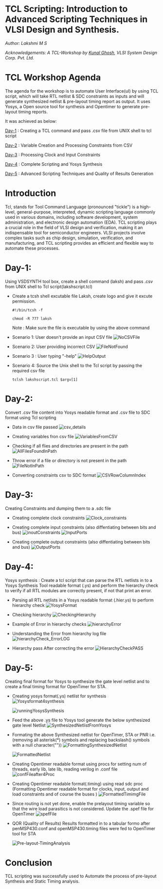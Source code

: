 # TCL Scripting: Introduction to Advanced Scripting Techniques in VLSI Design and Synthesis.


_Author: Lakshmi M S_

_Acknowledgements: A TCL-Workshop by [Kunal Ghosh](https://github.com/kunalg123), VLSI System Design Corp. Pvt. Ltd._

# TCL Workshop Agenda
The agenda for the workshop is to automate User Interface(uI) by using TCL script, which will take RTL netlist & SDC constraints as inputs and will generate synthesized netlist & pre-layout timing report as output. It uses Yosys, a Open source tool for synthesis and Opentimer to generate pre-layout timing reports.

It was achieved as below:

[Day-1](#day-1) : Creating a TCL command and pass .csv file from UNIX shell to tcl script

[Day-2](#day-2) : Variable Creation and Processing Constraints from CSV

[Day-3](#day-3) : Processing Clock and Input Constraints

[Day-4](#day-4) : Complete Scripting and Yosys Synthesis

[Day-5](#day-5) : Advanced Scripting Techniques and Quality of Results Generation


# Introduction
Tcl, stands for Tool Command Language (pronounced "tickle") is a high-level, general-purpose, interpreted, dynamic scripting language commonly used in various domains, including software development, system administration, and electronic design automation (EDA). TCL scripting plays a crucial role in the field of VLSI design and verification, making it an indispensable tool for semiconductor engineers. VLSI projects involve complex tasks such as chip design, simulation, verification, and manufacturing, and TCL scripting provides an efficient and flexible way to automate these processes. 


# Day-1: 
Using VSDSYNTH tool box, create a shell command (laksh) and pass .csv from UNIX shell to Tcl script(lakshscript.tcl)

- Create a tcsh shell excutable file Laksh, create logo and give it excute permission.
 
   ```#!/bin/tcsh -f```
  
  ```chmod -R 777 laksh ```
  
  Note : Make sure the file is executable by using the above command 

- Scenario 1: User doesn't provide an input CSV file
  ![NoCSVFile](https://github.com/laksh-ms/TCL-script/assets/109785515/2565c3a8-88b7-45b3-94ec-88e3257693c8)

- Scenario 2: User providing incorrect CSV
  ![FileNotFound](https://github.com/laksh-ms/TCL-script/assets/109785515/edefd9d4-ad9c-4ab2-83d0-9ff4e000371f)

- Scenario 3 : User typing "-help"
  ![HelpOutput](https://github.com/laksh-ms/TCL-script/assets/109785515/fb415999-e1b7-47b2-984c-063a7467f6ab)

- Scenario 4: Source the Unix shell to the Tcl script by passing the required csv file 

  ```tclsh lakshscript.tcl $argv[1] ```


# Day-2:
Convert .csv file content into Yosys readable format and .csv file to SDC format using Tcl scripting

- Data in csv file passed 
  ![csv_details](https://github.com/laksh-ms/TCL-script/assets/109785515/c6ae3b6e-634b-40ce-9e56-25f00ef16bf5)

- Creating variables fron csv file
  ![VariablesFromCSV](https://github.com/laksh-ms/TCL-script/assets/109785515/b49b9569-b67f-498d-ba32-b03f87e57ecb)

- Checking if all flies and directories are present in the path
  ![AllFilesFoundInPath](https://github.com/laksh-ms/TCL-script/assets/109785515/73360fba-2fba-4845-b412-bc475a513a58)

- Throw error if a file or directory is not present in the path
  ![FileNotInPath](https://github.com/laksh-ms/TCL-script/assets/109785515/6f04e87f-1dc5-4bdb-a1e5-ba12d8306696)

- Converting constraints csv to SDC format
  ![CSVRowColumnIndex](https://github.com/laksh-ms/TCL-script/assets/109785515/93028ec5-1432-4af4-badd-3dadf1378ce7)


# Day-3:

Creating Constraints and dumping them to a .sdc file

- Creating complete clock constraints
  ![Clock_constraints](https://github.com/laksh-ms/TCL-script/assets/109785515/79433520-fc6f-42ec-8b7e-b66058c55f69)

- Creating complete input constraints (also diffentiating between bits and bus)
  ![inoutConstraints](https://github.com/laksh-ms/TCL-script/assets/109785515/8c98f629-4f22-4e4f-98cf-56c6e1763259)
  ![InputPorts](https://github.com/laksh-ms/TCL-script/assets/109785515/a9af0fef-9f16-4a70-aeb3-5e516e7a4539)

- Creating complete output constraints (also diffentiating between bits and bus)
  ![OutputPorts](https://github.com/laksh-ms/TCL-script/assets/109785515/9ab5d409-2670-4b8b-b5ad-e57aa8a6e068)


# Day-4:
Yosys synthesis : Create a tcl script that can parse the RTL netlists in to a Yosys Synthesis Tool readable format (.ys) and perform the hierarchy check to verify if all RTL modules are correctly present, if not that print an error. 

- Parsing all RTL netlists in a Yosys readable format (.hier.ys) to perform hierarchy check
  ![YosysFormat](https://github.com/laksh-ms/TCL-script/assets/109785515/be5612a2-bab6-4f50-b120-0e36445d515e)

- Checking hierarchy
  ![CheckingHierarchy](https://github.com/laksh-ms/TCL-script/assets/109785515/0d14b35e-4ab3-4e97-aa20-af8f7f235de0)

- Example of Error in hierarchy checks
  ![hierarchyError](https://github.com/laksh-ms/TCL-script/assets/109785515/8721de37-464e-413e-9e40-2cf03fe25cdd)

- Understanding the Error from hierarchy log file
  ![hierarchyCheck_ErrorLOG](https://github.com/laksh-ms/TCL-script/assets/109785515/9997f032-0dcc-45bb-8e9c-b35c0989b0fe)

- Hierarchy pass After correcting the error
  ![HierarchyCheckPASS](https://github.com/laksh-ms/TCL-script/assets/109785515/fd7be03d-8679-44f2-821e-5a709555a7aa)


# Day-5:
Creating final format for Yosys to synthesize the gate level netlist and to create a final timing format for OpenTimer for STA.

- Creating yosys format(.ys) netlist for synthesis
  ![Yosysformat4synthesis](https://github.com/laksh-ms/TCL-script/assets/109785515/76cda526-eb0e-4e85-bcc0-03e7b5ebf07c)
  
  ![runningYosysSynthesis](https://github.com/laksh-ms/TCL-script/assets/109785515/5c797825-2027-411b-bd85-56583cdcbe5a)

- Feed the above .ys file to Yosys tool generate the below synthesized gate level Netlist
  ![SynthesizedNetlistFromYosys](https://github.com/laksh-ms/TCL-script/assets/109785515/49a33d2e-c713-44a3-84b2-66c498cabe55)

- Formating the above Synthesized netlist for OpenTimer, STA or PNR i.e. (removing all asterisk(*) symbols and replacing backslash(\) symbols with a null character(""))
  ![FormattingSynthesizedNetlist](https://github.com/laksh-ms/TCL-script/assets/109785515/10da4601-b792-4d4e-81fc-a70cb25a79d7)
  
  ![FormattedNetlist](https://github.com/laksh-ms/TCL-script/assets/109785515/37521989-6e88-4d56-9dd1-ec75cf777140)

- Creating Opentimer readable format using procs for setting num of threads, early lib, late lib, reading verilog in .conf file
  ![confFileafter4Proc](https://github.com/laksh-ms/TCL-script/assets/109785515/17172a31-a8e3-4a94-9012-c64cfc4cd609)

- Creating Opentimer readable format(.timing) using read sdc proc (Formatting Opentimer readable format for clocks, input, output and load constraints  and of course the buses )
  ![FormattedTimimgFile](https://github.com/laksh-ms/TCL-script/assets/109785515/0a604729-97e8-4cea-8a53-9caac8e4710e)

- Since routing is not yet done, enable the prelayout timing variable so that the wire load parasitics is not considered. Update the .spef file for OpenTimer
  ![spefFile](https://github.com/laksh-ms/TCL-script/assets/109785515/ba7167a1-5156-41f6-8c6a-c194385c58fc)

- QOR (Quality of Results)
  Results formatted in to a tabular formo after penMSP430.conf and openMSP430.timing files were fed to OpenTimer tool for STA

  ![Pre-layout-TimingAnalysis](https://github.com/laksh-ms/TCL-script/assets/109785515/c62e4ab4-8069-46c9-a76f-5d0dd1f71005)


# Conclusion
TCL scripting was successfully used to Automate the process of pre-layout Synthesis and Static Timing analysis.

